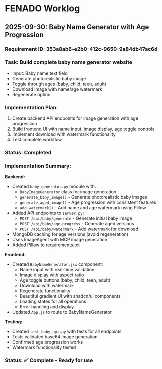 # FENADO Worklog

## 2025-09-30: Baby Name Generator with Age Progression

### Requirement ID: 353a8ab6-e2b0-412c-9650-9a84db47ac6d

### Task: Build complete baby name generator website
- Input: Baby name text field
- Generate photorealistic baby image
- Toggle through ages (baby, child, teen, adult)
- Download image with name/age watermark
- Regenerate option

### Implementation Plan:
1. Create backend API endpoints for image generation with age progression
2. Build frontend UI with name input, image display, age toggle controls
3. Implement download with watermark functionality
4. Test complete workflow

### Status: Completed

### Implementation Summary:

**Backend:**
- Created `baby_generator.py` module with:
  - `BabyImageGenerator` class for image generation
  - `generate_baby_image()` - Generate photorealistic baby images
  - `generate_aged_image()` - Age progression with consistent features
  - `add_watermark()` - Add name and age watermark using Pillow
- Added API endpoints to `server.py`:
  - `POST /api/baby/generate` - Generate initial baby image
  - `POST /api/baby/age-progress` - Generate aged versions
  - `POST /api/baby/watermark` - Add watermark for download
- MongoDB caching for age versions (avoid regeneration)
- Uses ImageAgent with MCP image generation
- Added Pillow to requirements.txt

**Frontend:**
- Created `BabyNameGenerator.jsx` component:
  - Name input with real-time validation
  - Image display with aspect ratio
  - Age toggle buttons (baby, child, teen, adult)
  - Download with watermark
  - Regenerate functionality
  - Beautiful gradient UI with shadcn/ui components
  - Loading states for all operations
  - Error handling and display
- Updated `App.js` to route to BabyNameGenerator

**Testing:**
- Created `test_baby_api.py` with tests for all endpoints
- Tests validated base64 image generation
- Confirmed age progression works
- Watermark functionality tested

### Status: ✅ Complete - Ready for use